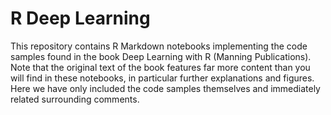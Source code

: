 # R Deep Learning
This repository contains R Markdown notebooks implementing the code samples found in the book Deep Learning with R (Manning Publications). Note that the original text of the book features far more content than you will find in these notebooks, in particular further explanations and figures. Here we have only included the code samples themselves and immediately related surrounding comments.
